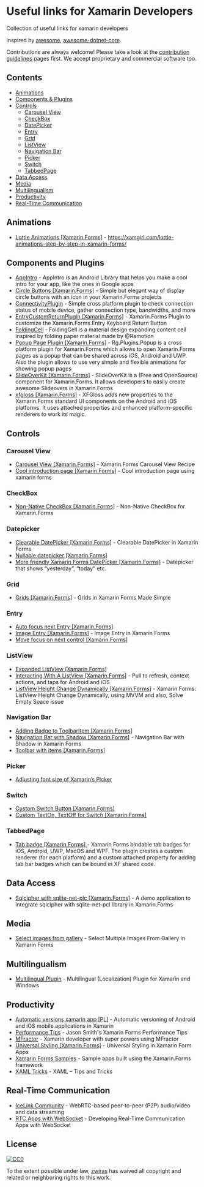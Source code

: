 # Useful links for Xamarin Developers
Collection of useful links for xamarin developers

Inspired by [awesome](https://github.com/sindresorhus/awesome), [awesome-dotnet-core](https://github.com/thangchung/awesome-dotnet-core).

Contributions are always welcome! Please take a look at the [contribution guidelines](https://github.com/zwiras/links-for-xamarin-developers/blob/master/contributing.md) pages first. We accept proprietary and commercial software too.

## Contents
* [Animations](#animations)
* [Components & Plugins](#components-and-plugins)
* [Controls](#controls)  
  * [Carousel View](#carousel-view)
  * [CheckBox](#checkbox)
  * [DatePicker](#datepicker)
  * [Entry](#entry)
  * [Grid](#grid) 
  * [ListView](#listview)
  * [Navigation Bar](#navigation-bar)
  * [Picker](#picker)
  * [Switch](#switch)
  * [TabbedPage](#tabbedpage)
* [Data Access](#data-access)
* [Media](#media)
* [Multilingualism](#multilingualism)
* [Productivity](#productivity)
* [Real-Time Communication](#real-time-communication)

## Animations
* [Lottie Animations [Xamarin.Forms]](https://xamgirl.com/lottie-animations-step-by-step-in-xamarin-forms/) - https://xamgirl.com/lottie-animations-step-by-step-in-xamarin-forms/

## Components and Plugins
* [AppIntro](https://github.com/JonDouglas/AppIntro) - AppIntro is an Android Library that helps you make a cool intro for your app, like the ones in Google apps
* [Circle Buttons [Xamarin.Forms]](https://github.com/wilsonvargas/ButtonCirclePlugin) - Simple but elegant way of display circle buttons with an icon in your Xamarin.Forms projects
* [ConnectivityPlugin](https://github.com/jamesmontemagno/ConnectivityPlugin) - Simple cross platform plugin to check connection status of mobile device, gather connection type, bandwidths, and more
* [EntryCustomReturnPlugin [Xamarin.Forms]](https://github.com/brminnick/EntryCustomReturnPlugin) - Xamarin.Forms Plugin to customize the Xamarin.Forms.Entry Keyboard Return Button 
* [FoldingCell](https://github.com/Ramotion/folding-cell-android) - FoldingCell is a material design expanding content cell inspired by folding paper material made by @Ramotion 
* [Popup Page Plugin [Xamarin.Forms]](https://github.com/rotorgames/Rg.Plugins.Popup) - Rg.Plugins.Popup is a cross platform plugin for Xamarin.Forms which allows to open Xamarin.Forms pages as a popup that can be shared across iOS, Android and UWP. Also the plugin allows to use very simple and flexible animations for showing popup pages
* [SlideOverKit [Xamarin.Forms]](http://www.xam-consulting.com/slideoverkit-xamarin-forms/) - SlideOverKit is a (Free and OpenSource) component for Xamarin.Forms. It allows developers to easily create awesome Slideovers in Xamarin.Forms
* [xfgloss [Xamarin.Forms]](https://github.com/tbaggett/xfgloss) - XFGloss adds new properties to the Xamarin.Forms standard UI components on the Android and iOS platforms. It uses attached properties and enhanced platform-specific renderers to work its magic.
## Controls
### Carousel View
* [Carousel View [Xamarin.Forms]](https://chrisriesgo.com/xamarin-forms-carousel-view-recipe/) - Xamarin.Forms Carousel View Recipe
* [Cool introduction page [Xamarin.Forms]](https://xamgirl.com/cool-introduction-page-using-xamarin-forms/) - Cool introduction page using xamarin forms
### CheckBox
* [Non-Native CheckBox [Xamarin.Forms]](http://intellectualponderings.blogspot.com/2014/12/xamarin-forms-non-native-checkbox.html) - Non-Native CheckBox for Xamarin.Forms
### Datepicker
* [Clearable DatePicker [Xamarin.Forms]](https://xamgirl.com/clearable-datepicker-in-xamarin-forms/) - Clearable DatePicker in Xamarin Forms
* [Nullable datepicker [Xamarin.Forms]](https://forums.xamarin.com/discussion/20028/datepicker-possible-to-bind-to-nullable-date-value)
* [More friendly Xamarin Forms DatePicker [Xamarin.Forms]](https://damian.fyi/2017/01/24/friendly-xamarin-forms-datepicker/) - Datepicker that shows “yesterday”, “today” etc.
### Grid 
* [Grids [Xamarin.Forms]](https://xamgirl.com/grids-xamarin-forms-made-simple/) - Grids in Xamarin Forms Made Simple
### Entry
* [Auto focus next Entry [Xamarin.Forms]](https://xamarindevelopervietnam.wordpress.com/2018/03/04/auto-focus-next-entry-in-xamarin-forms/)
* [Image Entry [Xamarin.Forms]](https://xamgirl.com/image-entry-in-xamarin-forms/) - Image Entry in Xamarin Forms
* [Move focus on next control [Xamarin.Forms]](http://www.fabiocozzolino.eu/move-focus-next-control-xamarin-forms/)
### ListView
* [Expanded ListView [Xamarin.Forms]](https://xamarinexplorer.com/2018/02/17/accordion-listview-in-xamarin-forms/) 
* [Interacting With A ListView [Xamarin.Forms]](https://lalorosas.com/blog/interacting-with-a-listview-in-xamarin-forms) - Pull to refresh, context actions, and taps for Android and iOS
* [ListView Height Change Dynamically [Xamarin.Forms]](https://xamarinsharp.com/2017/05/20/xamarin-forms-listview-height-change-dynamically-using-mvvm-and-also-solve-empty-space-issue/) - Xamarin Forms: ListView Height Change Dynamically, using MVVM and also, Solve Empty Space issue
### Navigation Bar
* [Adding Badge to ToolbarItem [Xamarin.Forms]](https://www.xamboy.com/2018/03/08/adding-badge-to-toolbaritem-in-xamarin-forms/)
* [Navigation Bar with Shadow [Xamarin.Forms]](https://xamgirl.com/navigation-bar-with-shadow-in-xamarin-forms/) - Navigation Bar with Shadow in Xamarin Forms
* [Toolbar with items [Xamarin.Forms]](https://xamarinhelp.com/xamarin-forms-toolbar/)
### Picker
* [Adjusting font size of Xamarin’s Picker](https://xamarinexplorer.com/2017/09/30/font-size-picker/)
### Switch
* [Custom Switch Button [Xamarin.Forms]](https://xamarinskills.blogspot.com/2018/01/xamarinforms-custom-switch-button.html) 
* [Custom TextOn, TextOff for Switch [Xamarin.Forms]](https://forums.xamarin.com/discussion/30526/custom-texton-textoff-for-switch-possible-to-override-or-support-on-roadmap)
### TabbedPage
* [Tab badge [Xamarin.Forms] ](https://github.com/xabre/xamarin-forms-tab-badge?fbclid=IwAR2kpKeqwJMe_qj0JEw3HINjhBrNGHCwWq-V9HiFtNQf336V6sho0Mg9Ids) - Xamarin Forms bindable tab badges for iOS, Android, UWP, MacOS and WPF. The plugin creates a custom renderer (for each platform) and a custom attached property for adding tab bar badges which can be bound in XF shared code.

## Data Access
* [Sqlcipher with sqlite-net-plc [Xamarin.Forms]](https://github.com/supratimpatra/Sqlcipher_sqlite-net-pcl_Xamarin.Forms) - A demo application to integrate sqlcipher with sqlite-net-pcl library in Xamarin.Forms

## Media
* [Select images from gallery](https://xamgirl.com/select-multiple-images-from-gallery-in-xamarin-forms/) - Select Multiple Images From Gallery in Xamarin Forms

## Multilingualism
* [Multilingual Plugin](https://xamgirl.com/multilingual-localization-plugin-for-xamarin/) - Multilingual (Localization) Plugin for Xamarin and Windows

## Productivity
* [Automatic versions xamarin app [PL]](https://www.dobreprogramy.pl/djfoxer/Automatyczne-wersjonowanie-aplikacji-mobilnych-Android-i-iOS-w-Xamarin,85853.html) - Automatic versioning of Android and iOS mobile applications in Xamarin
* [Performance Tips](https://kent-boogaart.com/blog/jason-smith's-xamarin-forms-performance-tips) - Jason Smith's Xamarin Forms Performance Tips
* [MFractor](https://xamgirl.com/xamarin-developer-with-superporwers-using-mfractor/) - Xamarin developer with super powers using MFractor
 * [Universal Styling [Xamarin.Forms]](https://xamgirl.com/universal-styling-in-xamarin-form-apps/) - Universal Styling in Xamarin Form Apps
* [Xamarin Forms Samples](https://github.com/xamarin/xamarin-forms-samples) - Sample apps built using the Xamarin.Forms framework
* [XAML Tricks](https://xamgirl.com/xaml-tips-and-tricks/) - XAML – Tips and Tricks

## Real-Time Communication
* [IceLink Community](https://components.xamarin.com/view/icelinkcommunity) - WebRTC-based peer-to-peer (P2P) audio/video and data streaming
* [RTC Apps with WebSocket](https://blog.xamarin.com/developing-real-time-communication-apps-with-websocket/) - Developing Real-Time Communication Apps with WebSocket

## License

[![CC0](http://mirrors.creativecommons.org/presskit/buttons/88x31/svg/cc-zero.svg)](https://creativecommons.org/publicdomain/zero/1.0/)

To the extent possible under law, [zwiras](https://github.com/zwiras) has waived all copyright and related or neighboring rights to this work.
